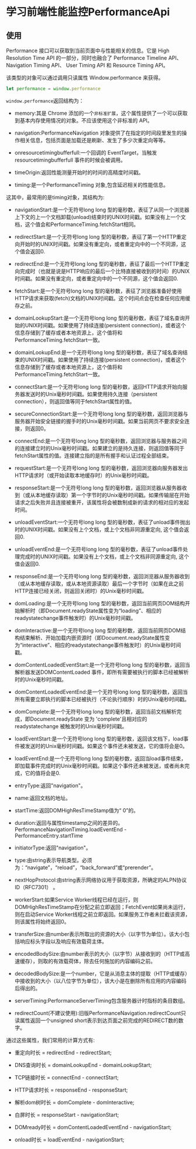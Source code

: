 # 学习前端性能监控PerformanceApi

## 使用

Performance 接口可以获取到当前页面中与性能相关的信息。它是 High Resolution Time API 的一部分，同时也融合了 Performance Timeline API、Navigation Timing API、 User Timing API 和 Resource Timing API。

该类型的对象可以通过调用只读属性 Window.performance 来获得。

```js
let performance = window.performance
```

`window.performance`返回结构为：

- memory:其是 Chrome 添加的一个`非标准扩展`，这个属性提供了一个可以获取到基本内存使用情况的对象。不应该使用这个非标准的 API。

- navigation:PerformanceNavigation 对象提供了在指定的时间段里发生的操作相关信息，包括页面是加载还是刷新、发生了多少次重定向等等。

- onresourcetimingbufferfull:一个回调的 EventTarget，当触发 resourcetimingbufferfull 事件的时候会被调用。

- timeOrigin:返回性能测量开始时的时间的高精度时间戳。

- timing:是一个PerformanceTiming 对象,包含延迟相关的性能信息。

这其中，最常用的是timing对象，其结构为:

- navigationStart:是一个无符号long long 型的毫秒数，表征了从同一个浏览器上下文的上一个文档卸载(unload)结束时的UNIX时间戳。如果没有上一个文档，这个值会和PerformanceTiming.fetchStart相同。

- redirectStart:是一个无符号long long 型的毫秒数，表征了第一个HTTP重定向开始时的UNIX时间戳。如果没有重定向，或者重定向中的一个不同源，这个值会返回0.

- redirectEnd:是一个无符号long long 型的毫秒数，表征了最后一个HTTP重定向完成时（也就是说是HTTP响应的最后一个比特直接被收到的时间）的UNIX时间戳。如果没有重定向，或者重定向中的一个不同源，这个值会返回0.

- fetchStart:是一个无符号long long 型的毫秒数，表征了浏览器准备好使用HTTP请求来获取(fetch)文档的UNIX时间戳。这个时间点会在检查任何应用缓存之前。

- domainLookupStart:是一个无符号long long 型的毫秒数，表征了域名查询开始的UNIX时间戳。如果使用了持续连接(persistent connection)，或者这个信息存储到了缓存或者本地资源上，这个值将和 PerformanceTiming.fetchStart一致。

- domainLookupEnd:是一个无符号long long 型的毫秒数，表征了域名查询结束的UNIX时间戳。如果使用了持续连接(persistent connection)，或者这个信息存储到了缓存或者本地资源上，这个值将和 PerformanceTiming.fetchStart一致。

- connectStart:是一个无符号long long 型的毫秒数，返回HTTP请求开始向服务器发送时的Unix毫秒时间戳。如果使用持久连接（persistent connection），则返回值等同于fetchStart属性的值。

- secureConnectionStart:是一个无符号long long 型的毫秒数，返回浏览器与服务器开始安全链接的握手时的Unix毫秒时间戳。如果当前网页不要求安全连接，则返回0。

- connectEnd:是一个无符号long long 型的毫秒数，返回浏览器与服务器之间的连接建立时的Unix毫秒时间戳。如果建立的是持久连接，则返回值等同于fetchStart属性的值。连接建立指的是所有握手和认证过程全部结束。

- requestStart:是一个无符号long long 型的毫秒数，返回浏览器向服务器发出HTTP请求时（或开始读取本地缓存时）的Unix毫秒时间戳。

- responseStart:是一个无符号long long 型的毫秒数，返回浏览器从服务器收到（或从本地缓存读取）第一个字节时的Unix毫秒时间戳。如果传输层在开始请求之后失败并且连接被重开，该属性将会被数制成新的请求的相对应的发起时间。

- unloadEventStart:一个无符号long long 型的毫秒数，表征了unload事件抛出时的UNIX时间戳。如果没有上个文档，或上个文档非同源重定向, 这个值会返回0.

- unloadEventEnd:是一个无符号long long 型的毫秒数，表征了unload事件处理完成时的UNIX时间戳。如果没有上个文档，或上个文档非同源重定向, 这个值会返回0.

- responseEnd:是一个无符号long long 型的毫秒数，返回浏览器从服务器收到（或从本地缓存读取，或从本地资源读取）最后一个字节时（如果在此之前HTTP连接已经关闭，则返回关闭时）的Unix毫秒时间戳。

- domLoading:是一个无符号long long 型的毫秒数，返回当前网页DOM结构开始解析时（即Document.readyState属性变为“loading”、相应的 readystatechange事件触发时）的Unix毫秒时间戳。

- domInteractive:是一个无符号long long 型的毫秒数，返回当前网页DOM结构结束解析、开始加载内嵌资源时（即Document.readyState属性变为“interactive”、相应的readystatechange事件触发时）的Unix毫秒时间戳。

- domContentLoadedEventStart:是一个无符号long long 型的毫秒数，返回当解析器发送DOMContentLoaded 事件，即所有需要被执行的脚本已经被解析时的Unix毫秒时间戳。

- domContentLoadedEventEnd:是一个无符号long long 型的毫秒数，返回当所有需要立即执行的脚本已经被执行（不论执行顺序）时的Unix毫秒时间戳。

- domComplete:是一个无符号long long 型的毫秒数，返回当前文档解析完成，即Document.readyState 变为 'complete'且相对应的readystatechange 被触发时的Unix毫秒时间戳。

- loadEventStart:是一个无符号long long 型的毫秒数，返回该文档下，load事件被发送时的Unix毫秒时间戳。如果这个事件还未被发送，它的值将会是0。

- loadEventEnd:是一个无符号long long 型的毫秒数，返回当load事件结束，即加载事件完成时的Unix毫秒时间戳。如果这个事件还未被发送，或者尚未完成，它的值将会是0.

- entryType:返回"navigation"。

- name:返回文档的地址。

- startTime:返回DOMHighResTimeStamp值为“ 0”的。

- duration:返回与属性timestamp之间的差异的。PerformanceNavigationTiming.loadEventEnd - PerformanceEntry.startTime

- initiatorType:返回"navigation"。

- type:由string表示导航类型。必须为：“navigate”，“reload”，“back_forward”或“prerender”。

- nextHopProtocol:由string表示网络协议用于获取资源，所确定的ALPN协议ID（RFC7301） 。

- workerStart:如果Service Worker线程已经在运行，则DOMHighResTimeStamp在分配之前立即返回；FetchEvent如果尚未运行，则在启动Service Worker线程之前立即返回。如果服务工作者未拦截该资源，则该属性将始终返回0。

- transferSize:由number表示所取出的资源的大小（以字节为单位）。该大小包括响应标头字段以及响应有效载荷主体。

- encodedBodySize:由number表示的大小（以字节）从接收到的（HTTP或高速缓存），则取的有效载荷体，除去任何施加的内容编码之前。

- decodedBodySize:是一个number，它是从消息主体的提取（HTTP或缓存）中接收到的大小（以八位字节为单位），该大小是在删除所有应用的内容编码后得出的。

- serverTiming:PerformanceServerTiming包含服务器计时指标的条目数组。

- redirectCount(不建议使用):旧版PerformanceNavigation.redirectCount只读属性返回一个unsigned short表示到达页面之前完成的REDIRECT数的数字。

通过这些属性，我们常用的计算方式有:

- 重定向时长 = redirectEnd - redirectStart;

- DNS查询时长 = domainLookupEnd - domainLookupStart;

- TCP链接时长 = connectEnd - connectStart;

- HTTP请求时长 = responseEnd - responseStart;

- 解析dom树时长 = domComplete - domInteractive;

- 白屏时长 = responseStart - navigationStart;

- DOMready时长 = domContentLoadedEventEnd - navigationStart;

- onload时长 = loadEventEnd - navigationStart;
